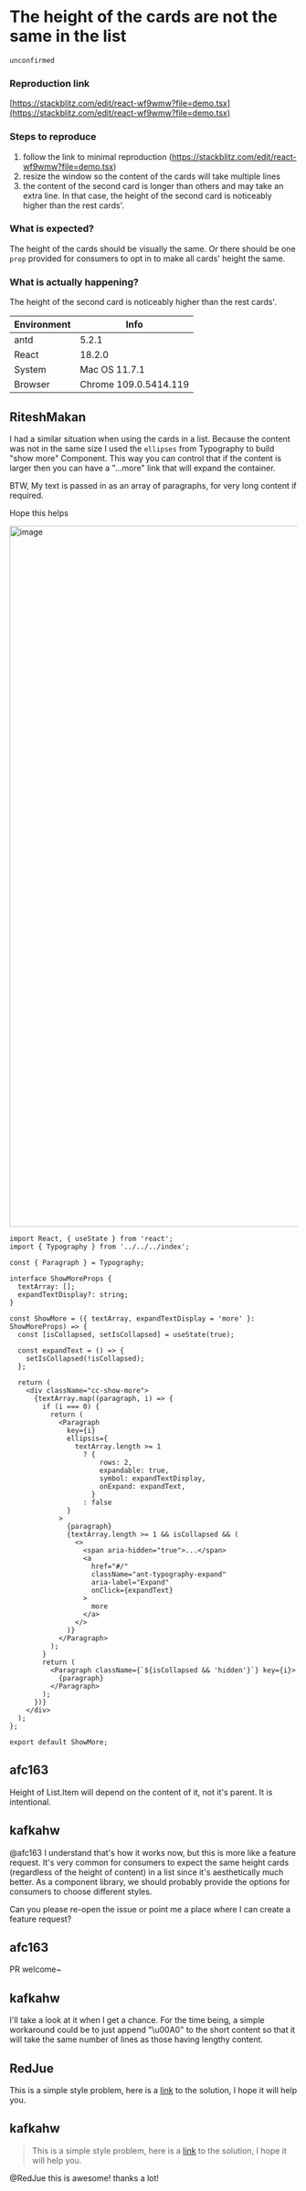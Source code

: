 # The height of the cards are not the same in the list

`unconfirmed`

### Reproduction link

[https://stackblitz.com/edit/react-wf9wmw?file=demo.tsx](https://stackblitz.com/edit/react-wf9wmw?file=demo.tsx)

### Steps to reproduce

1. follow the link to minimal reproduction (https://stackblitz.com/edit/react-wf9wmw?file=demo.tsx)
2. resize the window so the content of the cards will take multiple lines
3. the content of the second card is longer than others and may take an extra line. In that case, the height of the second card is noticeably higher than the rest cards'.

### What is expected?

The height of the cards should be visually the same.
Or there should be one `prop` provided for consumers to opt in to make all cards' height the same.

### What is actually happening?

The height of the second card is noticeably higher than the rest cards'.

| Environment | Info                  |
| ----------- | --------------------- |
| antd        | 5.2.1                 |
| React       | 18.2.0                |
| System      | Mac OS 11.7.1         |
| Browser     | Chrome 109.0.5414.119 |

<!-- generated by ant-design-issue-helper. DO NOT REMOVE -->

## RiteshMakan

I had a similar situation when using the cards in a list. Because the content was not in the same size I used the `ellipses` from Typography to build "show more" Component. This way you can control that if the content is larger then you can have a "...more" link that will expand the container.

BTW, My text is passed in as an array of paragraphs, for very long content if required.

Hope this helps

<img width="1228" alt="image" src="https://user-images.githubusercontent.com/82932397/219936348-a998c80c-2778-47cd-808f-b8ce89eb9c92.png">

```
import React, { useState } from 'react';
import { Typography } from '../../../index';

const { Paragraph } = Typography;

interface ShowMoreProps {
  textArray: [];
  expandTextDisplay?: string;
}

const ShowMore = ({ textArray, expandTextDisplay = 'more' }: ShowMoreProps) => {
  const [isCollapsed, setIsCollapsed] = useState(true);

  const expandText = () => {
    setIsCollapsed(!isCollapsed);
  };

  return (
    <div className="cc-show-more">
      {textArray.map((paragraph, i) => {
        if (i === 0) {
          return (
            <Paragraph
              key={i}
              ellipsis={
                textArray.length >= 1
                  ? {
                      rows: 2,
                      expandable: true,
                      symbol: expandTextDisplay,
                      onExpand: expandText,
                    }
                  : false
              }
            >
              {paragraph}
              {textArray.length >= 1 && isCollapsed && (
                <>
                  <span aria-hidden="true">...</span>
                  <a
                    href="#/"
                    className="ant-typography-expand"
                    aria-label="Expand"
                    onClick={expandText}
                  >
                    more
                  </a>
                </>
              )}
            </Paragraph>
          );
        }
        return (
          <Paragraph className={`${isCollapsed && 'hidden'}`} key={i}>
            {paragraph}
          </Paragraph>
        );
      })}
    </div>
  );
};

export default ShowMore;
```

## afc163

Height of List.Item will depend on the content of it, not it's parent. It is intentional.

## kafkahw

@afc163 I understand that's how it works now, but this is more like a feature request. It's very common for consumers to expect the same height cards (regardless of the height of content) in a list since it's aesthetically much better. As a component library, we should probably provide the options for consumers to choose different styles.

Can you please re-open the issue or point me a place where I can create a feature request?

## afc163

PR welcome~

## kafkahw

I'll take a look at it when I get a chance. For the time being, a simple workaround could be to just append "\u00A0" to the short content so that it will take the same number of lines as those having lengthy content.

## RedJue

This is a simple style problem, here is a [link](https://stackblitz.com/edit/react-wf9wmw-2i6mck?file=index.css,demo.tsx) to the solution, I hope it will help you.

## kafkahw

> This is a simple style problem, here is a [link](https://stackblitz.com/edit/react-wf9wmw-2i6mck?file=index.css,demo.tsx) to the solution, I hope it will help you.

@RedJue this is awesome! thanks a lot!
